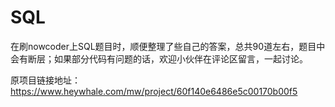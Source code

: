 # SQL
在刷nowcoder上SQL题目时，顺便整理了些自己的答案，总共90道左右，题目中会有断层；如果部分代码有问题的话，欢迎小伙伴在评论区留言，一起讨论。

原项目链接地址：https://www.heywhale.com/mw/project/60f140e6486e5c00170b00f5
